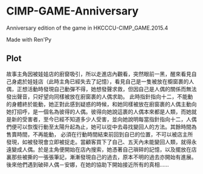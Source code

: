 # CIMP-GAME-Anniversary
Anniversary edition of the game in HKCCCU-CIMP_GAME.2015.4

Made with Ren'Py

## Plot
故事主角因被娃娃店的廚𥦬吸引，所以走進店內觀看，突然眼前一黑，醒來看見自己身處於娃娃店（此時主角已經失去了記憶），看見自己是一隻被放在櫥窗裹的人偶，正想活動時發現自己動彈不得，她想發聲求救，但因自己是人偶的關係而無法發出聲音，只好望向同樣被放在廚窗裹的人偶求助。 此時指針指向十二，不能動的身體終於能動，她正對此感到疑惑的時候，和她同樣被放在廚窗裹的人偶主動向她打招呼，是一個名為彼得的人偶。彼得向她說這裹的人偶本來都是人類，而她就是新的受害者，至今已經不知道多少人受害，並向她說明每當指針指向十二，人偶們便可以恢復行動至太陽升起為止，她可以從中去尋找變回人的方法。其餘時間為售賣時間，不再能動， 必須在行動時間結束前回到自已的位置，不可以被店主所發現，如被發現會立即被捉走。當顧客買下了自己、五天內未能變回人類，就得永遠變成人偶。於是主角便開始在店內搜索，她憑著自己瑣碎的記憶，以及擺放在店裏那些被撕的一張張筆記，漸漸發現自己的過去，原本不明的過去亦開始有進展。後來他們遇到破碎人偶－安娜，在她的協助下開始接近所有的真相......
